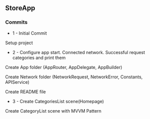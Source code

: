 
## StoreApp

### Commits

* 1 - Initial Commit

Setup project
* 2 - Configure app start. Connected network. Successful request categories and print them

Create App folder (AppRouter, AppDelegate, AppBuilder)

Create Network folder (NetworkRequest, NetworkError, Constants, APIService)

Create README file

* 3 - Create CategoriesList scene(Homepage)

Create CategoryList scene with MVVM Pattern

